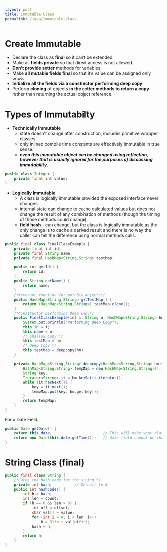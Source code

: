 ```yaml
---
layout: post
title: Immutable Class
permalink: /java/immutable-class
---
```


# Create Immutable
* Declare the class as **final** so it can’t be extended.
* Make all **fields private** so that direct access is not allowed.
* **Don’t provide setter** methods for variables
* Make **all mutable fields final** so that it’s value can be assigned only once.
* **Initialize all the fields via a constructor performing deep copy**.
* Perform **cloning** of objects **in the getter methods to return a copy** rather than returning the actual object reference.

# Types of Immutabilty

- **Technically Immutable**
  * state doesn't change after construction, includes primitive wrapper classes.
  * only inlined compile time constants are effectively immutable in true sense.
  * ***even this immutable object can be changed using reflection, however that is usually ignored for the purposes of discussing immutability***.

```java
public class Integer {
    private final int value;
}
```

- **Logically Immutable**
  * A class is logically immutable provided the exposed interface never changes.
  * internal state can change to cache calculated values but does not change the result of any combination of methods (though the timing of those methods could change).
  * **field hash** - can change, but the class is logically immutable as the only change is to cache a derived result and there is no way the caller can tell the difference using normal methods calls.

```java
public final class FinalClassExample {
    private final int id;
    private final String name;
    private final HashMap<String,String> testMap;

    public int getId() {
        return id;
    }
    public String getName() {
        return name;
    }
    /*Accessor function for mutable objects*/
    public HashMap<String,String> getTestMap() {
        return (HashMap<String,String>) testMap.clone();
    }
    /*Constructor performing Deep Copy*/
    public FinalClassExample(int i, String n, HashMap<String,String> hm) {
        System.out.println("Performing Deep Copy");
        this.id = i;
        this.name = n;
        /* Shallow Copy */
        this.testMap = hm;
        /* Deep Copy */
        this.testMap = deepcopy(hm);
    }

    private HashMap<String,String> deepcopy(HashMap<String,String> hm){
        HashMap<String,String> tempMap = new HashMap<String,String>();
        String key;
        Iterator<String> it = hm.keySet().iterator();
        while (it.hasNext()) {
            key = it.next();
            tempMap.put(key, hm.get(key));
        }
        return tempMap;
    }
}
```
For a Date Field,
```java
public Date getDate() {
    return this.date;                       // This will make your class mutable.
    return new Date(this.date.getTime());   // date field cannot be changed.
}
```

# String Class (final)
```java
public final class String {
    /*Cache the hash code for the string */
    private int hash;          // Default to 0
    public int hashCode() {
        int h = hash;
        int len = count;
        if (h == 0 && len > 0) {
            int off = offset;
            char val[] = value;
            for (int i = 0; i < len; i++)
                h = 31*h + val[off++];
            hash = h;
        }
        return h;
    }
}
```
